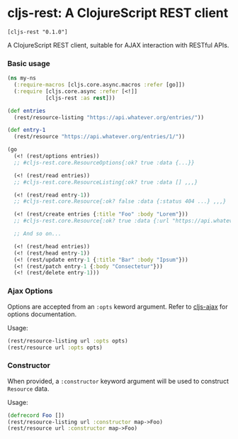 # cljs-rest: A ClojureScript REST client

`[cljs-rest "0.1.0"]`

A ClojureScript REST client, suitable for AJAX interaction with RESTful APIs.

### Basic usage

```clojure
(ns my-ns
  (:require-macros [cljs.core.async.macros :refer [go]])
  (:require [cljs.core.async :refer [<!]]
            [cljs-rest :as rest]))

(def entries
  (rest/resource-listing "https://api.whatever.org/entries/"))

(def entry-1
  (rest/resource "https://api.whatever.org/entries/1/"))

(go
  (<! (rest/options entries))
  ;; #cljs-rest.core.ResourceOptions{:ok? true :data {...}}

  (<! (rest/read entries))
  ;; #cljs-rest.core.ResourceListing{:ok? true :data [] ,,,}

  (<! (rest/read entry-1))
  ;; #cljs-rest.core.Resource{:ok? false :data {:status 404 ...} ,,,}

  (<! (rest/create entries {:title "Foo" :body "Lorem"}))
  ;; #cljs-rest.core.Resource{:ok? true :data {:url "https://api.whatever.org/entries/1/" :title "Foo"} ...}

  ;; And so on...

  (<! (rest/head entries))
  (<! (rest/head entry-1))
  (<! (rest/update entry-1 {:title "Bar" :body "Ipsum"}))
  (<! (rest/patch entry-1 {:body "Consectetur"}))
  (<! (rest/delete entry-1)))
```

### Ajax Options

Options are accepted from an `:opts` keword argument. Refer to [cljs-ajax](https://github.com/JulianBirch/cljs-ajax) for options documentation.

Usage:

```clojure
(rest/resource-listing url :opts opts)
(rest/resource url :opts opts)
```

### Constructor

When provided, a `:constructor` keyword argument will be used to construct `Resource` data.

Usage:

```clojure
(defrecord Foo [])
(rest/resource-listing url :constructor map->Foo)
(rest/resource url :constructor map->Foo)
```

